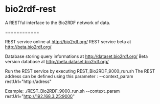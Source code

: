 bio2rdf-rest
============

A RESTful interface to the Bio2RDF network of data.

============

REST service online at http://bio2rdf.org/
REST service beta at http://beta.bio2rdf.org/

Database storing query informations at http://dataset.bio2rdf.org/
Beta version database at http://beta.dataset.bio2rdf.org/

Run the REST service by executing REST_Bio2RDF_9000_run.sh
The REST address can be defined using this parameter : --context_param restUrl="http://adress"

Example: ./REST_Bio2RDF_9000_run.sh --context_param restUrl="http://192.168.3.25:9000"
